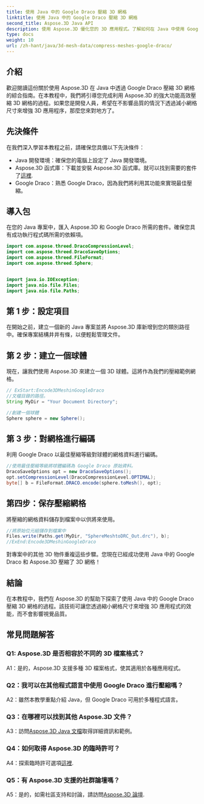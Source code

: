 ```yaml
---
title: 使用 Java 中的 Google Draco 壓縮 3D 網格
linktitle: 使用 Java 中的 Google Draco 壓縮 3D 網格
second_title: Aspose.3D Java API
description: 使用 Aspose.3D 優化您的 3D 應用程式。了解如何在 Java 中使用 Google Draco 壓縮網格。按照我們的逐步指南進行高效 3D 開發。
type: docs
weight: 10
url: /zh-hant/java/3d-mesh-data/compress-meshes-google-draco/
---
```

## 介紹

歡迎閱讀這份關於使用 Aspose.3D 在 Java 中透過 Google Draco 壓縮 3D 網格的綜合指南。在本教程中，我們將引導您完成利用 Aspose.3D 的強大功能高效壓縮 3D 網格的過程。如果您是開發人員，希望在不影響品質的情況下透過減小網格尺寸來增強 3D 應用程序，那麼您來對地方了。

## 先決條件

在我們深入學習本教程之前，請確保您具備以下先決條件：

- Java 開發環境：確保您的電腦上設定了 Java 開發環境。
-  Aspose.3D 函式庫：下載並安裝 Aspose.3D 函式庫。就可以找到需要的套件了[這裡](https://releases.aspose.com/3d/java/).
- Google Draco：熟悉 Google Draco，因為我們將利用其功能來實現最佳壓縮。

## 導入包

在您的 Java 專案中，匯入 Aspose.3D 和 Google Draco 所需的套件。確保您具有成功執行程式碼所需的依賴項。

```java
import com.aspose.threed.DracoCompressionLevel;
import com.aspose.threed.DracoSaveOptions;
import com.aspose.threed.FileFormat;
import com.aspose.threed.Sphere;


import java.io.IOException;
import java.nio.file.Files;
import java.nio.file.Paths;
```

## 第 1 步：設定項目

在開始之前，建立一個新的 Java 專案並將 Aspose.3D 庫新增到您的類別路徑中。確保專案結構井井有條，以便輕鬆管理文件。

## 第 2 步：建立一個球體

現在，讓我們使用 Aspose.3D 來建立一個 3D 球體。這將作為我們的壓縮範例網格。

```java
// ExStart:Encode3DMeshinGoogleDraco
//文檔目錄的路徑。
String MyDir = "Your Document Directory";

//創建一個球體
Sphere sphere = new Sphere();
```

## 第 3 步：對網格進行編碼

利用 Google Draco 以最佳壓縮等級對球體的網格資料進行編碼。

```java
//使用最佳壓縮等級將球體編碼為 Google Draco 原始資料。
DracoSaveOptions opt = new DracoSaveOptions();
opt.setCompressionLevel(DracoCompressionLevel.OPTIMAL);
byte[] b = FileFormat.DRACO.encode(sphere.toMesh(), opt);
```

## 第四步：保存壓縮網格

將壓縮的網格資料儲存到檔案中以供將來使用。

```java
//將原始位元組儲存到檔案中
Files.write(Paths.get(MyDir, "SphereMeshtoDRC_Out.drc"), b);
//ExEnd:Encode3DMeshinGoogleDraco
```

對專案中的其他 3D 物件重複這些步驟。您現在已經成功使用 Java 中的 Google Draco 和 Aspose.3D 壓縮了 3D 網格！

## 結論

在本教程中，我們在 Aspose.3D 的幫助下探索了使用 Java 中的 Google Draco 壓縮 3D 網格的過程。該技術可讓您透過縮小網格尺寸來增強 3D 應用程式的效能，而不會影響視覺品質。

## 常見問題解答

### Q1: Aspose.3D 是否相容於不同的 3D 檔案格式？

A1：是的，Aspose.3D 支援多種 3D 檔案格式，使其適用於各種應用程式。

### Q2：我可以在其他程式語言中使用 Google Draco 進行壓縮嗎？

A2：雖然本教學重點介紹 Java，但 Google Draco 可用於多種程式語言。

### Q3：在哪裡可以找到其他 Aspose.3D 文件？

 A3：訪問[Aspose.3D Java 文檔](https://reference.aspose.com/3d/java/)取得詳細資訊和範例。

### Q4：如何取得 Aspose.3D 的臨時許可？

 A4：探索臨時許可選項[這裡](https://purchase.aspose.com/temporary-license/).

### Q5：有 Aspose.3D 支援的社群論壇嗎？

 A5：是的，如需社區支持和討論，請訪問[Aspose.3D 論壇](https://forum.aspose.com/c/3d/18).